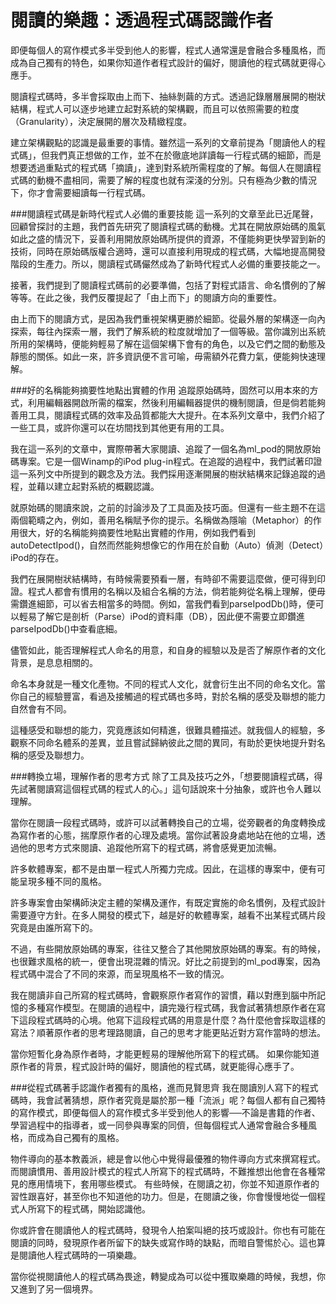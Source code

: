 # 閱讀的樂趣：透過程式碼認識作者


即便每個人的寫作模式多半受到他人的影響，程式人通常還是會融合多種風格，而成為自己獨有的特色，如果你知道作者程式設計的偏好，閱讀他的程式碼就更得心應手。

閱讀程式碼時，多半會採取由上而下、抽絲剝繭的方式。透過記錄層層展開的樹狀結構，程式人可以逐步地建立起對系統的架構觀，而且可以依照需要的粒度（Granularity），決定展開的層次及精緻程度。

建立架構觀點的認識是最重要的事情。雖然這一系列的文章前提為「閱讀他人的程式碼」，但我們真正想做的工作，並不在於徹底地詳讀每一行程式碼的細節，而是想要透過重點式的程式碼「摘讀」，達到對系統所需程度的了解。每個人在閱讀程式碼的動機不盡相同，需要了解的程度也就有深淺的分別。只有極為少數的情況下，你才會需要細讀每一行程式碼。

###閱讀程式碼是新時代程式人必備的重要技能
這一系列的文章至此已近尾聲，回顧曾探討的主題，我們首先研究了閱讀程式碼的動機。尤其在開放原始碼的風氣如此之盛的情況下，妥善利用開放原始碼所提供的資源，不僅能夠更快學習到新的技術，同時在原始碼版權合適時，還可以直接利用現成的程式碼，大幅地提高開發階段的生產力。所以，閱讀程式碼儼然成為了新時代程式人必備的重要技能之一。

接著，我們提到了閱讀程式碼前的必要準備，包括了對程式語言、命名慣例的了解等等。在此之後，我們反覆提起了「由上而下」的閱讀方向的重要性。

由上而下的閱讀方式，是因為我們重視架構更勝於細節。從最外層的架構逐一向內探索，每往內探索一層，我們了解系統的粒度就增加了一個等級。當你識別出系統所用的架構時，便能夠輕易了解在這個架構下會有的角色，以及它們之間的動態及靜態的關係。如此一來，許多資訊便不言可喻，毋需額外花費力氣，便能夠快速理解。

###好的名稱能夠摘要性地點出實體的作用
追蹤原始碼時，固然可以用本來的方式，利用編輯器開啟所需的檔案，然後利用編輯器提供的機制閱讀，但是倘若能夠善用工具，閱讀程式碼的效率及品質都能大大提升。在本系列文章中，我們介紹了一些工具，或許你還可以在坊間找到其他更有用的工具。

我在這一系列的文章中，實際帶著大家閱讀、追蹤了一個名為ml_pod的開放原始碼專案。它是一個Winamp的iPod plug-in程式。在追蹤的過程中，我們試著印證這一系列文中所提到的觀念及方法。我們採用逐漸開展的樹狀結構來記錄追蹤的過程，並藉以建立起對系統的概觀認識。

就原始碼的閱讀來說，之前的討論涉及了工具面及技巧面。但還有一些主題不在這兩個範疇之內，例如，善用名稱賦予你的提示。名稱做為隱喻（Metaphor）的作用很大，好的名稱能夠摘要性地點出實體的作用，例如我們看到autoDetectIpod()，自然而然能夠想像它的作用在於自動（Auto）偵測（Detect）iPod的存在。

我們在展開樹狀結構時，有時候需要預看一層，有時卻不需要這麼做，便可得到印證。程式人都會有慣用的名稱以及組合名稱的方法，倘若能夠從名稱上理解，便毋需鑽進細節，可以省去相當多的時間。例如，當我們看到parseIpodDb()時，便可以輕易了解它是剖析（Parse）iPod的資料庫（DB），因此便不需要立即鑽進parseIpodDb()中查看底細。

儘管如此，能否理解程式人命名的用意，和自身的經驗以及是否了解原作者的文化背景，是息息相關的。

命名本身就是一種文化產物。不同的程式人文化，就會衍生出不同的命名文化。當你自己的經驗豐富，看過及接觸過的程式碼也多時，對於名稱的感受及聯想的能力自然會有不同。

這種感受和聯想的能力，究竟應該如何精進，很難具體描述。就我個人的經驗，多觀察不同命名體系的差異，並且嘗試歸納彼此之間的異同，有助於更快地提升對名稱的感受及聯想力。

###轉換立場，理解作者的思考方式
除了工具及技巧之外，「想要閱讀程式碼，得先試著閱讀寫這個程式碼的程式人的心。」這句話說來十分抽象，或許也令人難以理解。

當你在閱讀一段程式碼時，或許可以試著轉換自己的立場，從旁觀者的角度轉換成為寫作者的心態，揣摩原作者的心理及處境。當你試著設身處地站在他的立場，透過他的思考方式來閱讀、追蹤他所寫下的程式碼，將會感覺更加流暢。

許多軟體專案，都不是由單一程式人所獨力完成。因此，在這樣的專案中，便有可能呈現多種不同的風格。

許多專案會由架構師決定主體的架構及運作，有既定實施的命名慣例，及程式設計需要遵守方針。在多人開發的模式下，越是好的軟體專案，越看不出某程式碼片段究竟是由誰所寫下的。

不過，有些開放原始碼的專案，往往又整合了其他開放原始碼的專案。有的時候，也很難求風格的統一，便會出現混雜的情況。好比之前提到的ml_pod專案，因為程式碼中混合了不同的來源，而呈現風格不一致的情況。

我在閱讀非自己所寫的程式碼時，會觀察原作者寫作的習慣，藉以對應到腦中所記憶的多種寫作模型。在閱讀的過程中，讀完幾行程式碼，我會試著猜想原作者在寫下這段程式碼時的心境。他寫下這段程式碼的用意是什麼？為什麼他會採取這樣的寫法？順著原作者的思考理路閱讀，自己的思考才能更貼近對方寫作當時的想法。

當你短暫化身為原作者時，才能更輕易的理解他所寫下的程式碼。
如果你能知道原作者的背景，程式設計時的偏好，閱讀他的程式碼，就更能得心應手了。

###從程式碼著手認識作者獨有的風格，進而見賢思齊
我在閱讀別人寫下的程式碼時，我會試著猜想，原作者究竟是屬於那一種「流派」呢？每個人都有自己獨特的寫作模式，即便每個人的寫作模式多半受到他人的影響──不論是書籍的作者、學習過程中的指導者，或一同參與專案的同儕，但每個程式人通常會融合多種風格，而成為自己獨有的風格。

物件導向的基本教義派，總是會以他心中覺得最優雅的物件導向方式來撰寫程式。而閱讀慣用、善用設計模式的程式人所寫下的程式碼時，不難推想出他會在各種常見的應用情境下，套用哪些模式。
有些時候，在閱讀之初，你並不知道原作者的習性跟喜好，甚至你也不知道他的功力。但是，在閱讀之後，你會慢慢地從一個程式人所寫下的程式碼，開始認識他。

你或許會在閱讀他人的程式碼時，發現令人拍案叫絕的技巧或設計。你也有可能在閱讀的同時，發現原作者所留下的缺失或寫作時的缺點，而暗自警惕於心。這也算是閱讀他人程式碼時的一項樂趣。

當你從視閱讀他人的程式碼為畏途，轉變成為可以從中獲取樂趣的時候，我想，你又進到了另一個境界。